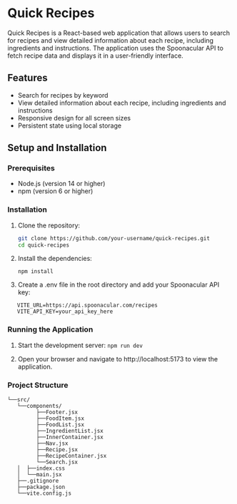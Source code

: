# Quick Recipes

Quick Recipes is a React-based web application that allows users to search for recipes and view detailed information about each recipe, including ingredients and instructions. The application uses the Spoonacular API to fetch recipe data and displays it in a user-friendly interface.

## Features

- Search for recipes by keyword
- View detailed information about each recipe, including ingredients and instructions
- Responsive design for all screen sizes
- Persistent state using local storage

## Setup and Installation

### Prerequisites

- Node.js (version 14 or higher)
- npm (version 6 or higher)

### Installation

1. Clone the repository:

   ```bash
   git clone https://github.com/your-username/quick-recipes.git
   cd quick-recipes

   ```

2. Install the dependencies:

   `npm install`

3. Create a .env file in the root directory and add your Spoonacular API key:

```
   VITE_URL=https://api.spoonacular.com/recipes
   VITE_API_KEY=your_api_key_here
```

### Running the Application

1. Start the development server:
   `npm run dev`

2. Open your browser and navigate to http://localhost:5173 to view the application.

### Project Structure

```
└──src/
   └──components/
         ├──Footer.jsx
         ├──FoodItem.jsx
         ├──FoodList.jsx
         ├──IngredientList.jsx
         ├──InnerContainer.jsx
         ├──Nav.jsx
         ├──Recipe.jsx
         ├──RecipeContainer.jsx
         └──Search.jsx
   │  ├──index.css
   │  └──main.jsx
   ├──.gitignore
   ├──package.json
   └──vite.config.js
```
